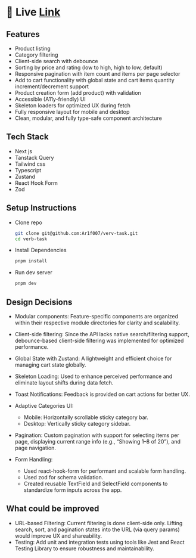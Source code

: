 # 🚀 Live [Link](https://verv-task.vercel.app/)

## Features

- Product listing 
- Category filtering
- Client-side search with debounce
- Sorting by price and rating (low to high, high to low, default)
- Responsive pagination with item count and items per page selector
- Add to cart functionality with global state and cart items quantity increment/decrement support
- Product creation form (add product) with validation
- Accessible (A11y-friendly) UI
- Skeleton loaders for optimized UX during fetch
- Fully responsive layout for mobile and desktop
- Clean, modular, and fully type-safe component architecture

## Tech Stack
- Next js 
- Tanstack Query
- Tailwind css
- Typescript
- Zustand
- React Hook Form
- Zod

## Setup Instructions
- Clone repo
    ```bash
    git clone git@github.com:Ar1f007/verv-task.git
    cd verb-task
    ```
- Install Dependencies
    ```bash
    pnpm install
    ```
- Run dev server
    ```bash
    pnpm dev
    ```

## Design Decisions
- Modular components: Feature-specific components are organized within their respective module directories for clarity and scalability.
- Client-side filtering: Since the API lacks native search/filtering support, debounce-based client-side filtering was implemented for optimized performance.
- Global State with Zustand: A lightweight and efficient choice for managing cart state globally.
- Skeleton Loading: Used to enhance perceived performance and eliminate layout shifts during data fetch.
- Toast Notifications: Feedback is provided on cart actions for better UX.
- Adaptive Categories UI:
    - Mobile: Horizontally scrollable sticky category bar.
    - Desktop: Vertically sticky category sidebar.
- Pagination: Custom pagination with support for selecting items per page, displaying current range info (e.g., “Showing 1–8 of 20”), and page navigation.

- Form Handling:
    - Used react-hook-form for performant and scalable form handling.
    - Used zod for schema validation. 
    - Created reusable TextField and SelectField components to standardize form inputs across the app.

## What could be improved
- URL-based Filtering: Current filtering is done client-side only. Lifting search, sort, and pagination states into the URL (via query params) would improve UX and shareability.
- Testing: Add unit and integration tests using tools like Jest and React Testing Library to ensure robustness and maintainability.